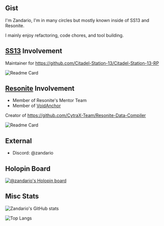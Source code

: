 ## Gist
I'm Zandario, I'm in many circles but mostly known inside of SS13 and Resonite.

I mainly enjoy refactoring, code chores, and tool building.

## [SS13](https://spacestation13.com/) Involvement
Maintainer for https://github.com/Citadel-Station-13/Citadel-Station-13-RP

![Readme Card](https://github-readme-stats.vercel.app/api/pin/?username=Citadel-Station-13&repo=Citadel-Station-13-RP)

## [Resonite](https://resonite.com/) Involvement
- Member of Resonite's Mentor Team
- Member of [VoidAnchor](https://github.com/VoidAnchor)

Creator of https://github.com/CytraX-Team/Resonite-Data-Compiler

![Readme Card](https://github-readme-stats.vercel.app/api/pin/?username=CytraX-Team&repo=Resonite-Data-Compiler)

## External
- Discord: @zandario

## Holopin Board
[![@zandario's Holopin board](https://holopin.me/zandario)](https://holopin.io/@zandario)
<!--
Here are some ideas to get you started:

- 🔭 I’m currently working on ...
- 🌱 I’m currently learning ...
- 👯 I’m looking to collaborate on ...
- 🤔 I’m looking for help with ...
- 💬 Ask me about ...
- 📫 How to reach me: ...
- 😄 Pronouns: ...
- ⚡ Fun fact: ...
-->

## Misc Stats

![Zandario's GitHub stats](https://github-readme-stats.vercel.app/api?username=Zandario&show_icons=true&theme=transparent)

![Top Langs](https://github-readme-stats.vercel.app/api/top-langs/?username=Zandario&layout=compact&langs_count=6&theme=transparent)
